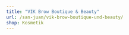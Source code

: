```yaml
---
title: "VIK Brow Boutique & Beauty"
url: /san-juan/vik-brow-boutique-und-beauty/
shop: Kosmetik
---
```

